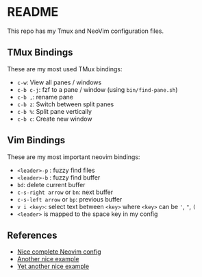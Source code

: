 # README

This repo has my Tmux and NeoVim configuration files.

## TMux Bindings

These are my most used TMux bindings:

- `c-w`: View all panes / windows
- `c-b c-j`: fzf to a pane / window (using `bin/find-pane.sh`)
- `c-b ,`: rename pane
- `c-b z`: Switch between split panes
- `c-b %`: Split pane vertically
- `c-b c`: Create new window

## Vim Bindings

These are my most important neovim bindings:

- `<leader>-p` : fuzzy find files
- `<leader>-b` : fuzzy find buffer
- `bd`: delete current buffer
- `c-s-right arrow` or `bn`: next buffer
- `c-s-left arrow` or `bp`: previous buffer
- `v i <key>`: select text between `<key>` where `<key>` can be `'`, `"`,  `(`
- `<leader>` is mapped to the space key in my config

## References

- [Nice complete Neovim config](https://github.com/adriankarlen/nvim/)
- [Another nice example](https://github.com/cksidharthan/nvim)
- [Yet another nice example](https://github.com/olimorris/dotfiles)
